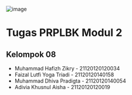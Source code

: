 ![image](https://github.com/hafizhzikry24/prplbk_kel08/assets/81897441/8c084756-5055-4797-bb9a-962f62519f0e)





# Tugas PRPLBK Modul 2
## Kelompok 08
- Muhammad Hafizh Zikry - 21120120120034
- Faizal Lutfi Yoga Triadi - 21120120140158
- Muhammad Dhiva Pradigta - 21120120140054
- Adivia Khusnul Aisha - 21120120120019
